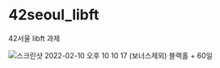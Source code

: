 # 42seoul_libft
42서울 libft 과제


![스크린샷 2022-02-10 오후 10 10 17](https://user-images.githubusercontent.com/85682854/153414920-55ee3907-f07c-443f-b652-2cb08287c506.png)
(보너스제외) 블랙홀 + 60일 
